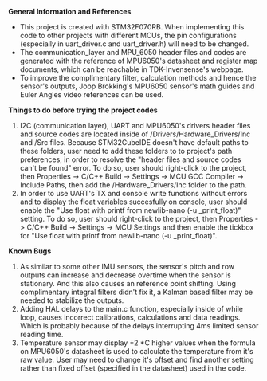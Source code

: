 **General Information and References**
* This project is created with STM32F070RB. When implementing this code to other projects with different MCUs, the pin configurations (especially in uart_driver.c and uart_driver.h) will need to be changed.
* The communication_layer and MPU_6050 header files and codes are generated with the reference of MPU6050's datasheet and register map documents, which can be reachable in TDK-Invensense's webpage.   
* To improve the complimentary filter, calculation methods and hence the sensor's outputs, Joop Brokking's MPU6050 sensor's math guides and Euler Angles video references can be used.  

**Things to do before trying the project codes**
1) I2C (communication layer), UART and MPU6050's drivers header files and source codes are located inside of /Drivers/Hardware_Drivers/Inc and /Src files. Because STM32CubeIDE doesn't have default paths to these folders, user need to add these folders to to project's path preferences, in order to resolve the "header files and source codes can't be found" error. To do so, user should right-click to the project, then Properties -> C/C++ Build -> Settings -> MCU GCC Compiler -> Include Paths, then add the /Hardware_Drivers/Inc folder to the path.
2) In order to use UART's TX and console write functions without errors and to display the float variables succesfully on console, user should enable the "Use float with printf from newlib-nano (-u _print_float)" setting. To do so, user should right-click to the project, then Properties -> C/C++ Build -> Settings -> MCU Settings and then enable the tickbox for "Use float with printf from newlib-nano (-u _print_float)".

**Known Bugs**
1) As similar to some other IMU sensors, the sensor's pitch and row outputs can increase and decrease overtime when the sensor is stationary. And this also causes an reference point shifting. Using complimentary integral filters didn't fix it, a Kalman based filter may be needed to stabilize the outputs. 
2) Adding HAL delays to the main.c function, especially inside of while loop, causes incorrect calibrations, calculations and data readings. Which is probably because of the delays interrupting 4ms limited sensor reading time.
3) Temperature sensor may display +2 *C higher values when the formula on MPU6050's datasheet is used to calculate the temperature from it's raw value. User may need to change it's offset and find another setting rather than fixed offset (specified in the datasheet) used in the code.
